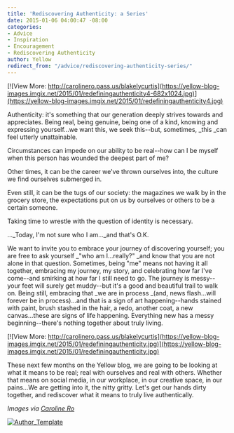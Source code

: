 ```yaml
---
title: 'Rediscovering Authenticity: a Series'
date: 2015-01-06 04:00:47 -08:00
categories:
- Advice
- Inspiration
- Encouragement
- Rediscovering Authenticity
author: Yellow
redirect_from: "/advice/rediscovering-authenticity-series/"
---
```


[![View More: http://carolinero.pass.us/blakelycurtis](https://yellow-blog-images.imgix.net/2015/01/redefiningauthenticity4-682x1024.jpg)](https://yellow-blog-images.imgix.net/2015/01/redefiningauthenticity4.jpg)

Authenticity: it's something that our generation deeply strives towards and appreciates. Being real, being genuine, being one of a kind, knowing and expressing yourself...we want this, we seek this--but, sometimes, _this _can feel utterly unattainable.

Circumstances can impede on our ability to be real--how can I be myself when this person has wounded the deepest part of me?

Other times, it can be the career we've thrown ourselves into, the culture we find ourselves submerged in.

Even still, it can be the tugs of our society: the magazines we walk by in the grocery store, the expectations put on us by ourselves or others to be a certain someone.

Taking time to wrestle with the question of identity is necessary.

..._Today, I'm not sure who I am..._and that's O.K.

We want to invite you to embrace your journey of discovering yourself; you are free to ask yourself _"who am I...really?" _and know that you are not alone in that question. Sometimes, being "me" means not having it all together, embracing my journey, my story, and celebrating how far I've come--and smirking at how far I still need to go. The journey is messy--your feet will surely get muddy--but it's a good and beautiful trail to walk on. Being still, embracing that _we are in process _(and, news flash...will forever be in process)...and that is a sign of art happening--hands stained with paint, brush stashed in the hair, a redo, another coat, a new canvas...these are signs of life happening. Everything new has a messy beginning--there's nothing together about truly living.

[![View More: http://carolinero.pass.us/blakelycurtis](https://yellow-blog-images.imgix.net/2015/01/redefiningauthenticity.jpg)](https://yellow-blog-images.imgix.net/2015/01/redefiningauthenticity.jpg)

These next few months on the Yellow blog, we are going to be looking at what it means to be real; real with ourselves and real with others. Whether that means on social media, in our workplace, in our creative space, in our pains...We are getting into it, the nitty gritty. Let's get our hands dirty together, and rediscover what it means to truly live authentically.

_Images via [Caroline Ro](http://carolinero.com)_

[![Author_Template](https://yellow-blog-images.imgix.net/2015/01/Author_Template1.jpg)](https://yellow-blog-images.imgix.net/2015/01/Author_Template1.jpg)
